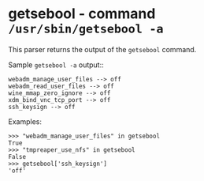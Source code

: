 getsebool - command ``/usr/sbin/getsebool -a``
==============================================

This parser returns the output of the ``getsebool``
command.

Sample ``getsebool -a`` output::

    webadm_manage_user_files --> off
    webadm_read_user_files --> off
    wine_mmap_zero_ignore --> off
    xdm_bind_vnc_tcp_port --> off
    ssh_keysign --> off

Examples:

    >>> "webadm_manage_user_files" in getsebool
    True
    >>> "tmpreaper_use_nfs" in getsebool
    False
    >>> getsebool['ssh_keysign']
    'off'